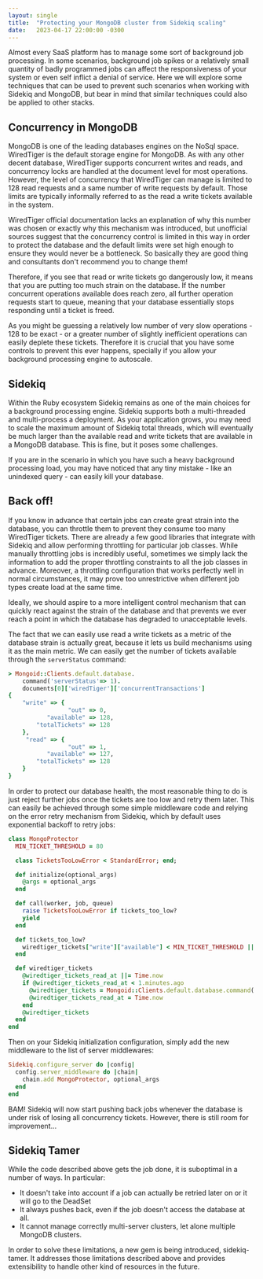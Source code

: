```yaml
---
layout: single
title:  "Protecting your MongoDB cluster from Sidekiq scaling"
date:   2023-04-17 22:00:00 -0300
---
```


Almost every SaaS platform has to manage some sort of background job processing. In some scenarios, background job spikes or a relatively small quantity of badly programmed jobs can affect the responsiveness of your system or even self inflict a denial of service. Here we will explore some techniques that can be used to prevent such scenarios when working with Sidekiq and MongoDB, but bear in mind that similar techniques could also be applied to other stacks.

## Concurrency in MongoDB

MongoDB is one of the leading databases engines on the NoSql space. WiredTiger is the default storage engine for MongoDB. As with any other decent database, WiredTiger supports concurrent writes and reads, and concurrency locks are handled at the document level for most operations. However, the level of concurrency that WiredTiger can manage is limited to 128 read requests and a same number of write requests by default. Those limits are typically informally referred to as the read a write tickets available in the system.

WiredTiger official documentation lacks an explanation of why this number was chosen or exactly why this mechanism was introduced, but unofficial sources suggest that the concurrency control is limited in this way in order to protect the database and the default limits were set high enough to ensure they would never be a bottleneck. So basically they are good thing and consultants don't recommend you to change them!

Therefore, if you see that read or write tickets go dangerously low, it means that you are putting too much strain on the database. If the number concurrent operations available does reach zero, all further operation requests start to queue, meaning that your database essentially stops responding until a ticket is freed.

As you might be guessing a relatively low number of very slow operations - 128 to be exact - or a greater number of slightly inefficient operations can easily deplete these tickets. Therefore it is crucial that you have some controls to prevent this ever happens, specially if you allow your background processing engine to autoscale.

## Sidekiq

Within the Ruby ecosystem Sidekiq remains as one of the main choices for a background processing engine. Sidekiq supports both a multi-threaded and multi-process a deployment. As your application grows, you may need to scale the maximum amount of Sidekiq total threads, which will eventually be much larger than the available read and write tickets that are available in a MongoDB database. This is fine, but it poses some challenges.

If you are in the scenario in which you have such a heavy background processing load, you may have noticed that any tiny mistake - like an unindexed query - can easily kill your database.

## Back off!

If you know in advance that certain jobs can create great strain into the database, you can throttle them to prevent they consume too many WiredTiger tickets. There are already a few good libraries that integrate with Sidekiq and allow performing throttling for particular job classes. While manually throttling jobs is incredibly useful, sometimes we simply lack the information to add the proper throttling constraints to all the job classes in advance. Moreover, a throttling configuration that works perfectly well in normal circumstances, it may prove too unrestrictive when different job types create load at the same time.

Ideally, we should aspire to a more intelligent control mechanism that can quickly react against the strain of the database and that prevents we ever reach a point in which the database has degraded to unacceptable levels.

The fact that we can easily use read a write tickets as a metric of the database strain is actually great, because it lets us build mechanisms using it as the main metric. We can easily get the number of tickets available through the `serverStatus` command:

```ruby
> Mongoid::Clients.default.database.
    command('serverStatus'=> 1).
    documents[0]['wiredTiger']['concurrentTransactions']
{
    "write" => {
                 "out" => 0,
           "available" => 128,
        "totalTickets" => 128
    },
     "read" => {
                 "out" => 1,
           "available" => 127,
        "totalTickets" => 128
    }
}
```

In order to protect our database health, the most reasonable thing to do is just reject further jobs once the tickets are too low and retry them later. This can easily be achieved through some simple middleware code and relying on the error retry mechanism from Sidekiq, which by default uses exponential backoff to retry jobs:

```ruby
class MongoProtector
  MIN_TICKET_THRESHOLD = 80

  class TicketsTooLowError < StandardError; end;

  def initialize(optional_args)
    @args = optional_args
  end

  def call(worker, job, queue)
    raise TicketsTooLowError if tickets_too_low?
    yield
  end

  def tickets_too_low?
    wiredtiger_tickets["write"]["available"] < MIN_TICKET_THRESHOLD || wiredtiger_tickets["read"]["available"] < MIN_TICKET_THRESHOLD
  end

  def wiredtiger_tickets
    @wiredtiger_tickets_read_at ||= Time.now
    if @wiredtiger_tickets_read_at < 1.minutes.ago
      @wiredtiger_tickets = Mongoid::Clients.default.database.command('serverStatus'=> 1).documents[0]['wiredTiger']['concurrentTransactions']
      @wiredtiger_tickets_read_at = Time.now
    end
    @wiredtiger_tickets
  end
end
```

Then on your Sidekiq initialization configuration, simply add the new middleware to the list of server middlewares:
```ruby
Sidekiq.configure_server do |config|
  config.server_middleware do |chain|
    chain.add MongoProtector, optional_args
  end
end
```

BAM! Sidekiq will now start pushing back jobs whenever the database is under risk of losing all concurrency tickets. However, there is still room for improvement...

## Sidekiq Tamer

While the code described above gets the job done, it is suboptimal in a number of ways. In particular:
* It doesn't take into account if a job can actually be retried later on or it will go to the DeadSet
* It always pushes back, even if the job doesn't access the database at all.
* It cannot manage correctly multi-server clusters, let alone multiple MongoDB clusters.

In order to solve these limitations, a new gem is being introduced, sidekiq-tamer. It addresses those limitations described above and provides extensibility to handle other kind of resources in the future.
